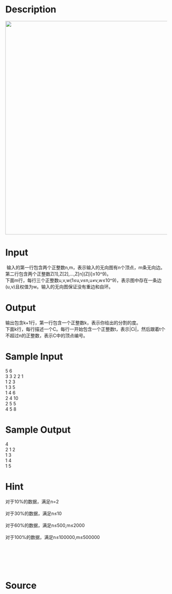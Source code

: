 
# Description

<div class="content"><div></div>
<div></div>
<p class="MsoNormal"></p>
<p><img width="1553" height="665" src="source/bzoj/3559/img/aHR0cHM6Ly9seWRzeS5jb20vSnVkZ2VPbmxpbmUvdXBsb2FkLzIwMTUwNS9iYWNrLlBORw==.PNG" alt=""/></p></div>

# Input

<div class="content"><p></p>
<div>
<div> 输入的第一行包含两个正整数n,m，表示输入的无向图有n个顶点，m条无向边。</div>
<div>第二行包含两个正整数Z[1],Z[2],...,Z[n](Z[i]≤10^9)。</div>
<div>下面m行，每行三个正整数u,v,w(1≤u,v≤n,u≠v,w≤10^9)，表示图中存在一条边(u,v)且权值为w。输入的无向图保证没有重边和自环。</div>
<div></div>
</div>
<div></div></div>

# Output

<div class="content"><div>
<div>输出包含k+1行，第一行包含一个正整数k，表示你给出的分割的度。</div>
<div>
<div>下面k行，每行描述一个C。每行一开始包含一个正整数t，表示|Ci|，然后跟着t个不超过n的正整数，表示C中的顶点编号。</div>
<div></div>
</div>
</div>
<div></div></div>

# Sample Input

<div class="content"><span class="sampledata">5 6<br/>
3 3 2 2 1<br/>
1 2 3<br/>
1 3 5<br/>
1 4 6<br/>
2 4 10<br/>
2 5 5<br/>
4 5 8</span></div>

# Sample Output

<div class="content"><span class="sampledata">4<br/>
2 1 2<br/>
1 3<br/>
1 4<br/>
1 5</span></div>

# Hint

<div class="content"><p></p><p>对于10%的数据，满足n=2<br/><br/>
对于30%的数据，满足n≤10<br/><br/>
对于60%的数据，满足n≤500,m≤2000<br/><br/>
对于100%的数据，满足n≤100000,m≤500000<br/><br/>
<br/><br/>
<br/><br/>
</p><p></p></div>

# Source

<div class="content"><p><a href="problemset.php?search="></a></p></div>

